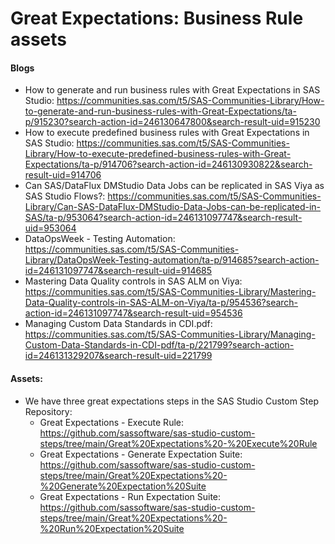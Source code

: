 # Great Expectations: Business Rule assets

#### Blogs

- How to generate and run business rules with Great Expectations in SAS Studio:  https://communities.sas.com/t5/SAS-Communities-Library/How-to-generate-and-run-business-rules-with-Great-Expectations/ta-p/915230?search-action-id=246130647800&search-result-uid=915230
- How to execute predefined business rules with Great Expectations in SAS Studio:  https://communities.sas.com/t5/SAS-Communities-Library/How-to-execute-predefined-business-rules-with-Great-Expectations/ta-p/914706?search-action-id=246130930822&search-result-uid=914706
- Can SAS/DataFlux DMStudio Data Jobs can be replicated in SAS Viya as SAS Studio Flows?:  https://communities.sas.com/t5/SAS-Communities-Library/Can-SAS-DataFlux-DMStudio-Data-Jobs-can-be-replicated-in-SAS/ta-p/953064?search-action-id=246131097747&search-result-uid=953064
- DataOpsWeek - Testing Automation:  https://communities.sas.com/t5/SAS-Communities-Library/DataOpsWeek-Testing-automation/ta-p/914685?search-action-id=246131097747&search-result-uid=914685
- Mastering Data Quality controls in SAS ALM on Viya:  https://communities.sas.com/t5/SAS-Communities-Library/Mastering-Data-Quality-controls-in-SAS-ALM-on-Viya/ta-p/954536?search-action-id=246131097747&search-result-uid=954536
- Managing Custom Data Standards in CDI.pdf:  https://communities.sas.com/t5/SAS-Communities-Library/Managing-Custom-Data-Standards-in-CDI-pdf/ta-p/221799?search-action-id=246131329207&search-result-uid=221799

#### Assets:

- We have three great expectations steps in the SAS Studio Custom Step Repository:  
  - Great Expectations - Execute Rule: https://github.com/sassoftware/sas-studio-custom-steps/tree/main/Great%20Expectations%20-%20Execute%20Rule
  - Great Expectations - Generate Expectation Suite:  https://github.com/sassoftware/sas-studio-custom-steps/tree/main/Great%20Expectations%20-%20Generate%20Expectation%20Suite
  - Great Expectations - Run Expectation Suite:  https://github.com/sassoftware/sas-studio-custom-steps/tree/main/Great%20Expectations%20-%20Run%20Expectation%20Suite


